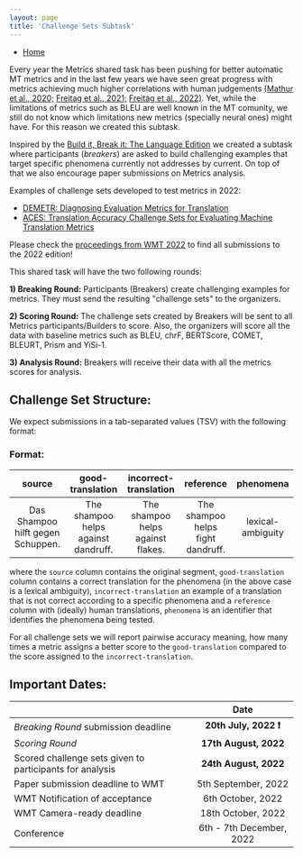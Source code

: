 ```yaml
---
layout: page
title: 'Challenge Sets Subtask'
---
```


* [Home](../index.md)

Every year the Metrics shared task has been pushing for better automatic MT metrics and in the last few years we have seen great progress with metrics achieving much higher correlations with human judgements [(Mathur et al., 2020;](https://aclanthology.org/2020.wmt-1.77/) [Freitag et al., 2021;](https://aclanthology.org/2021.wmt-1.73/) [Freitag et al., 2022)](https://aclanthology.org/2022.wmt-1.2/). Yet, while the limitations of metrics such as BLEU are well known in the MT comunity, we still do not know which limitations new metrics (specially neural ones) might have. For this reason we created this subtask.

Inspired by the [Build it, Break it: The Language Edition](https://bibinlp.umiacs.umd.edu/sharedtask.html) we created a subtask where participants (_breakers_) are asked to build challenging examples that target specific phenomena currently not addresses by current. On top of that we also encourage paper submissions on Metrics analysis.

Examples of challenge sets developed to test metrics in 2022:
- [DEMETR: Diagnosing Evaluation Metrics for Translation](https://aclanthology.org/2022.emnlp-main.649.pdf)
- [ACES: Translation Accuracy Challenge Sets for Evaluating Machine Translation Metrics](https://www.statmt.org/wmt22/pdf/2022.wmt-1.44.pdf)

Please check the [proceedings from WMT 2022](https://www.statmt.org/wmt22/papers.html#:~:text=pp.%C2%A0458%E2%80%91468-,Metrics%20Task%20Papers,-Robust%20MT%20Evaluation) to find all submissions to the 2022 edition!

This shared task will have the two following rounds:

**1) Breaking Round:**  Participants (Breakers) create challenging examples for metrics. They must send the resulting "challenge sets" to the organizers.
 
**2) Scoring Round:** The challenge sets created by Breakers will be sent to all Metrics participants/Builders to score. Also, the organizers will score all the data with baseline metrics such as BLEU, chrF, BERTScore, COMET, BLEURT, Prism and YiSi-1.

**3) Analysis Round:** Breakers will receive their data with all the metrics scores for analysis.


## Challenge Set Structure:

We expect submissions in a tab-separated values (TSV) with the following format:

### Format:

| source | good-translation | incorrect-translation | reference | phenomena | 
| :----: | :--------------: | :-------------------: | :-------: | :--: |
| Das Shampoo hilft gegen Schuppen. | The shampoo helps against dandruff. |  The shampoo helps against flakes. | The shampoo helps fight dandruff. | lexical-ambiguity |

where the `source` column contains the original segment, `good-translation` column contains a correct translation for the phenomena (in the above case is a lexical ambiguity), `incorrect-translation` an example of a translation that is not correct according to a specific phenomena and a `reference` column with (ideally) human translations, `phenomena` is an identifier that identifies the phenomena being tested.

For all challenge sets we will report pairwise accuracy meaning, how many times a metric assigns a better score to the `good-translation` compared to the score assigned to the `incorrect-translation`.

## Important Dates:

|  | Date |
| ----------- | :-----------: |
| *Breaking Round* submission deadline | **20th July, 2022 ❗** |
| *Scoring Round* | **17th August, 2022** |
| Scored challenge sets given to participants for analysis | **24th August, 2022** |
| Paper submission deadline to WMT | 5th September, 2022 |
| WMT Notification of acceptance | 6th October, 2022 |
| WMT Camera-ready deadline | 18th October, 2022 |
| Conference | 6th - 7th December, 2022 |